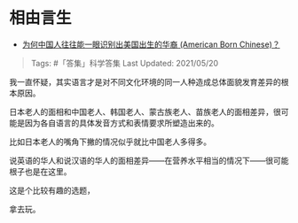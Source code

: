 # 相由言生

- [为何中国人往往能一眼识别出美国出生的华裔 (American Born Chinese)？](https://www.zhihu.com/question/23671661/answer/1370280239)

>Tags: #「答集」科学答集
>Last Updated: 2021/05/20

我一直怀疑，其实语言才是对不同文化环境的同一人种造成总体面貌发育差异的根本原因。

日本老人的面相和中国老人、韩国老人、蒙古族老人、苗族老人的面相差异，很可能是因为各自语言的具体发音方式和表情要求所塑造出来的。

比如日本老人的嘴角下撇的情况似乎就比中国老人多得多。

说英语的华人和说汉语的华人的面相差异——在营养水平相当的情况下——很可能根子也是在这里。

这是个比较有趣的选题，

拿去玩。

  